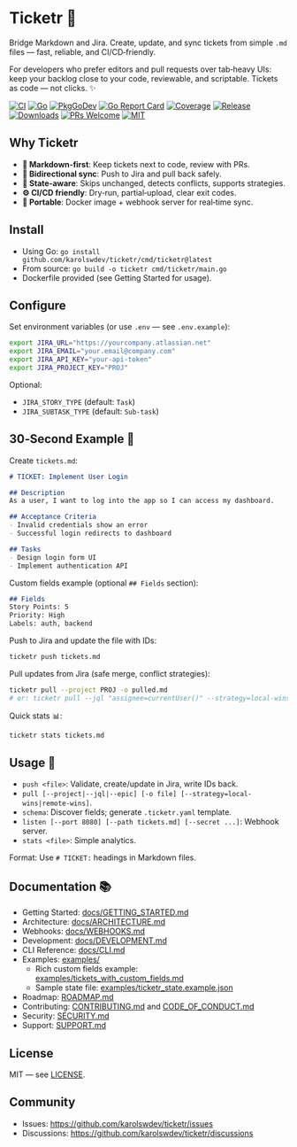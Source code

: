 # Ticketr 🎫

Bridge Markdown and Jira. Create, update, and sync tickets from simple `.md` files — fast, reliable, and CI/CD‑friendly.

For developers who prefer editors and pull requests over tab‑heavy UIs: keep your backlog close to your code, reviewable, and scriptable. Tickets as code — not clicks. ✨

[![CI](https://github.com/karolswdev/ticketr/actions/workflows/ci.yml/badge.svg)](https://github.com/karolswdev/ticketr/actions/workflows/ci.yml)
[![Go](https://img.shields.io/badge/Go-1.24%2B-00ADD8?logo=go)](https://go.dev)
[![PkgGoDev](https://pkg.go.dev/badge/github.com/karolswdev/ticketr)](https://pkg.go.dev/github.com/karolswdev/ticketr)
[![Go Report Card](https://goreportcard.com/badge/github.com/karolswdev/ticketr?refresh=1)](https://goreportcard.com/report/github.com/karolswdev/ticketr)
[![Coverage](https://codecov.io/gh/karolswdev/ticketr/branch/main/graph/badge.svg)](https://app.codecov.io/gh/karolswdev/ticketr)
[![Release](https://img.shields.io/github/v/release/karolswdev/ticketr?label=release&logo=github)](https://github.com/karolswdev/ticketr/releases)
[![Downloads](https://img.shields.io/github/downloads/karolswdev/ticketr/total.svg?label=downloads)](https://github.com/karolswdev/ticketr/releases)
[![PRs Welcome](https://img.shields.io/badge/PRs-welcome-brightgreen.svg)](CONTRIBUTING.md)
[![MIT](https://img.shields.io/badge/License-MIT-blue.svg)](LICENSE)

## Why Ticketr

- **📝 Markdown‑first**: Keep tickets next to code, review with PRs.
- **🔄 Bidirectional sync**: Push to Jira and pull back safely.
- **🧠 State‑aware**: Skips unchanged, detects conflicts, supports strategies.
- **⚙️ CI/CD friendly**: Dry‑run, partial‑upload, clear exit codes.
- **🔔 Portable**: Docker image + webhook server for real‑time sync.

## Install

- Using Go: `go install github.com/karolswdev/ticketr/cmd/ticketr@latest`
- From source: `go build -o ticketr cmd/ticketr/main.go`
- Dockerfile provided (see Getting Started for usage).

## Configure

Set environment variables (or use `.env` — see `.env.example`):

```bash
export JIRA_URL="https://yourcompany.atlassian.net"
export JIRA_EMAIL="your.email@company.com"
export JIRA_API_KEY="your-api-token"
export JIRA_PROJECT_KEY="PROJ"
```

Optional:
- `JIRA_STORY_TYPE` (default: `Task`)
- `JIRA_SUBTASK_TYPE` (default: `Sub-task`)

## 30‑Second Example 🚀

Create `tickets.md`:

```markdown
# TICKET: Implement User Login

## Description
As a user, I want to log into the app so I can access my dashboard.

## Acceptance Criteria
- Invalid credentials show an error
- Successful login redirects to dashboard

## Tasks
- Design login form UI
- Implement authentication API
```

Custom fields example (optional `## Fields` section):

```markdown
## Fields
Story Points: 5
Priority: High
Labels: auth, backend
```

Push to Jira and update the file with IDs:

```bash
ticketr push tickets.md
```

Pull updates from Jira (safe merge, conflict strategies):

```bash
ticketr pull --project PROJ -o pulled.md
# or: ticketr pull --jql "assignee=currentUser()" --strategy=local-wins
```

Quick stats 📊:

```bash
ticketr stats tickets.md
```

## Usage 📌

- `push <file>`: Validate, create/update in Jira, write IDs back.
- `pull [--project|--jql|--epic] [-o file] [--strategy=local-wins|remote-wins]`.
- `schema`: Discover fields; generate `.ticketr.yaml` template.
- `listen [--port 8080] [--path tickets.md] [--secret ...]`: Webhook server.
- `stats <file>`: Simple analytics.

Format: Use `# TICKET:` headings in Markdown files.

## Documentation 📚

- Getting Started: [docs/GETTING_STARTED.md](docs/GETTING_STARTED.md)
- Architecture: [docs/ARCHITECTURE.md](docs/ARCHITECTURE.md)
- Webhooks: [docs/WEBHOOKS.md](docs/WEBHOOKS.md)
- Development: [docs/DEVELOPMENT.md](docs/DEVELOPMENT.md)
- CLI Reference: [docs/CLI.md](docs/CLI.md)
- Examples: [examples/](examples/)
  - Rich custom fields example: [examples/tickets_with_custom_fields.md](examples/tickets_with_custom_fields.md)
  - Sample state file: [examples/ticketr_state.example.json](examples/ticketr_state.example.json)
- Roadmap: [ROADMAP.md](ROADMAP.md)
- Contributing: [CONTRIBUTING.md](CONTRIBUTING.md) and [CODE_OF_CONDUCT.md](CODE_OF_CONDUCT.md)
- Security: [SECURITY.md](SECURITY.md)
- Support: [SUPPORT.md](SUPPORT.md)

## License

MIT — see [LICENSE](LICENSE).

## Community

- Issues: https://github.com/karolswdev/ticketr/issues
- Discussions: https://github.com/karolswdev/ticketr/discussions
